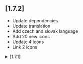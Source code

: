 ## [1.7.2]
* Update dependencies
* Update translation
* Add czech and slovak language
* Add 20 new icons
* Update 4 icons
* Link 2 icons

<details>
<summary>[1.7.1]</summary
* Add Pull & Bear
* Add PDF Doc Scan
* Add 56 Secure
* Add discovery+
* Add ToDark
* Add The Light
* Add RethinkDNS
* Add Polaris
* Update Red Moon
* Update FluffyChat
* Update KernelSU
* Update Launcher icon @skedastically
* Fix Icon size @jamal2362
* Add Changelog Button
</details>

